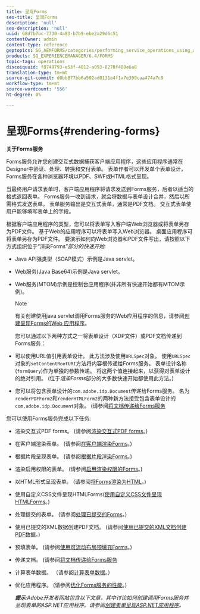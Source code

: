 ```yaml
---
title: 呈现Forms
seo-title: 呈现Forms
description: 'null'
seo-description: 'null'
uuid: 68d7b7bc-7730-4a83-b7b9-ebe2a29d6c51
contentOwner: admin
content-type: reference
geptopics: SG_AEMFORMS/categories/performing_service_operations_using_apis
products: SG_EXPERIENCEMANAGER/6.4/FORMS
topic-tags: operations
discoiquuid: f8749793-e53f-4812-a093-8278f480e6a8
translation-type: tm+mt
source-git-commit: d0bb877bb6a502ad0131e4f1a7e399caa474a7c9
workflow-type: tm+mt
source-wordcount: '556'
ht-degree: 0%

---
```



# 呈现Forms{#rendering-forms}

**关于Forms服务**

Forms服务允许您创建交互式数据捕获客户端应用程序，这些应用程序通常在Designer中验证、处理、转换和交付表单。 表单作者可以开发单个表单设计，Forms服务在各种浏览器环境以PDF、SWF或HTML格式呈现。

当最终用户请求表单时，客户端应用程序将请求发送到Forms服务，后者以适当的格式返回表单。 Forms服务一收到请求，就会将数据与表单设计合并，然后以所需格式发送表单。 表单服务输出是交互式表单，通常是PDF文档。 交互式表单使用户能够填写表单上的字段。

根据客户端应用程序的类型，您可以将表单写入客户端Web浏览器或将表单另存为PDF文件。 基于Web的应用程序可以将表单写入Web浏览器。 桌面应用程序可将表单另存为PDF文件。 要演示如何向Web浏览器和PDF文件写出，请按照以下方式组织位于“渲染Forms”*部分的快速开始:*

* Java API强类型（SOAP模式）示例是Java servlet。
* Web服务(Java Base64)示例是Java servlet。
* Web服务(MTOM)示例是控制台应用程序(并非所有快速开始都有MTOM示例)。

   >[!NOTE]
   >
   >有关创建使用java servlet调用Forms服务的Web应用程序的信息，请参阅[创建呈现Forms的Web 应用程序](/help/forms/developing/creating-web-applications-renders-forms.md)。

   您可以通过以下两种方式之一将表单设计（XDP文件）或PDF文档传递到Forms服务：

* 可以使用URL值引用表单设计。 此方法涉及使用`URLSpec`对象。 使用`URLSpec`对象的`setContentRootURI`方法将内容根传递给Forms服务。 表单设计名称(`formQuery`)作为单独的参数传递。 将这两个值连接起来，以获得对表单设计的绝对引用。 (位于&#x200B;*渲染Forms*&#x200B;部分的大多数快速开始都使用此方法。)
* 您可以将包含表单设计的`com.adobe.idp.Document`传递给Forms服务。 名为`renderPDFForm2`和`renderHTMLForm2`的两种新方法接受包含表单设计的`com.adobe.idp.Document`对象。 (请参阅[将文档传递给Forms服务](/help/forms/developing/passing-documents-forms-service.md)

您可以使用Forms服务完成以下任务:

* 渲染交互式PDF forms。 (请参阅[渲染交互式PDF forms](/help/forms/developing/rendering-interactive-pdf-forms.md)。)
* 在客户端渲染表单。 (请参阅[在客户端渲染Forms](/help/forms/developing/rendering-forms-client.md)。)
* 根据片段呈现表单。 (请参阅[根据片段渲染Forms](/help/forms/developing/rendering-forms-based-fragments.md)。)
* 渲染启用权限的表单。 (请参阅[启用渲染权限的Forms](/help/forms/developing/rendering-rights-enabled-forms.md)。)
* 以HTML形式呈现表单。 (请参阅[将Forms渲染为HTML](/help/forms/developing/rendering-forms-html.md)。)
* 使用自定义CSS文件呈现HTMLForms([使用自定义CSS文件呈现HTMLForms](/help/forms/developing/rendering-html-forms-using-custom.md)。)
* 处理提交的表单。 (请参阅[处理已提交的Forms](/help/forms/developing/handling-submitted-forms.md)。)
* 使用已提交的XML数据创建PDF文档。 (请参阅[使用已提交的XML文档创建PDF数据](/help/forms/developing/creating-pdf-documents-submitted-xml.md)。)
* 预填表单。 (请参阅[使用可流动布局预填充Forms](/help/forms/developing/prepopulating-forms-flowable-layouts.md)。)
* 传递文档。 (请参阅[将文档传递给Forms服务](/help/forms/developing/passing-documents-forms-service.md)
* 计算表单数据。 （请参阅[计算表单数据](/help/forms/developing/calculating-form-data.md)。）
* 优化应用程序。 (请参阅[优化Forms服务的性能](/help/forms/developing/optimizing-performance-forms-service.md)。)

   ***提示&#x200B;**:Adobe开发者网站包含以下文章，其中讨论如何创建调用Forms服务并呈现表单的ASP.NET应用程序。请参阅[创建表单呈现ASP.NET应用程序](https://www.adobe.com/devnet/livecycle/articles/asp_net.html)。*

